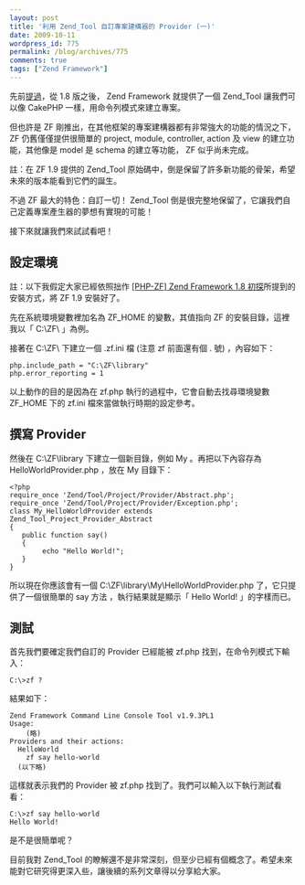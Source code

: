 ```yaml
---
layout: post
title: '利用 Zend_Tool 自訂專案建構器的 Provider (一)'
date: 2009-10-11
wordpress_id: 775
permalink: /blog/archives/775
comments: true
tags: ["Zend Framework"]
---
```


先前[提過](http://www.jaceju.net/blog/archives/536)，從 1.8 版之後， Zend Framework 就提供了一個 Zend_Tool 讓我們可以像 CakePHP 一樣，用命令列模式來建立專案。

但也許是 ZF 剛推出，在其他框架的專案建構器都有非常強大的功能的情況之下， ZF 仍舊僅僅提供很簡單的 project, module, controller, action 及 view 的建立功能，其他像是  model 是 schema 的建立等功能， ZF 似乎尚未完成。

註：在 ZF 1.9 提供的 Zend_Tool 原始碼中，倒是保留了許多新功能的骨架，希望未來的版本能看到它們的誕生。

不過 ZF 最大的特色：自訂一切！ Zend_Tool 倒是很完整地保留了，它讓我們自己定義專案產生器的夢想有實現的可能！

接下來就讓我們來試試看吧！

<!--more-->

## 設定環境

註：以下我假定大家已經依照拙作 [[PHP-ZF] Zend Framework 1.8 初探](http://www.jaceju.net/blog/archives/536)所提到的安裝方式，將 ZF 1.9 安裝好了。

先在系統環境變數裡加名為 ZF_HOME 的變數，其值指向 ZF 的安裝目錄，這裡我以「 C:\ZF\ 」為例。

接著在 C:\ZF\ 下建立一個 .zf.ini 檔 (注意 zf 前面還有個 . 號) ，內容如下：

```
php.include_path = "C:\ZF\library"
php.error_reporting = 1

```

以上動作的目的是因為在 zf.php 執行的過程中，它會自動去找尋環境變數 ZF_HOME 下的 zf.ini 檔來當做執行時期的設定參考。

## 撰寫 Provider

然後在 C:\ZF\library 下建立一個新目錄，例如 My 。再把以下內容存為 HelloWorldProvider.php ，放在 My 目錄下：

```
<?php
require_once 'Zend/Tool/Project/Provider/Abstract.php';
require_once 'Zend/Tool/Project/Provider/Exception.php';
class My_HelloWorldProvider extends Zend_Tool_Project_Provider_Abstract
{
   public function say()
   {
        echo "Hello World!";
   }
}

```

所以現在你應該會有一個 C:\ZF\library\My\HelloWorldProvider.php 了，它只提供了一個很簡單的 say 方法 ，執行結果就是顯示「 Hello World! 」的字樣而已。

## 測試

首先我們要確定我們自訂的 Provider 已經能被 zf.php 找到，在命令列模式下輸入：

```
C:\>zf ?

```

結果如下：

```
Zend Framework Command Line Console Tool v1.9.3PL1
Usage:
    (略)
Providers and their actions:
  HelloWorld
    zf say hello-world
  (以下略)

```

這樣就表示我們的 Provider 被 zf.php 找到了。我們可以輸入以下執行測試看看：

```
C:\>zf say hello-world
Hello World!

```

是不是很簡單呢？

目前我對 Zend_Tool 的瞭解還不是非常深刻，但至少已經有個概念了。希望未來能對它研究得更深入些，讓後續的系列文章得以分享給大家。
